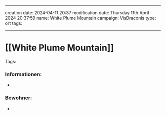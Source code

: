 
---
creation date: 2024-04-11 20:37 
modification date: Thursday 11th April 2024 20:37:59 
name: White Plume Mountain 
campaign: VisDraconis
type: ort
tags:

--- 

# [[White Plume Mountain]]

Tags: 

### Informationen:
- 

### Bewohner:
- 

